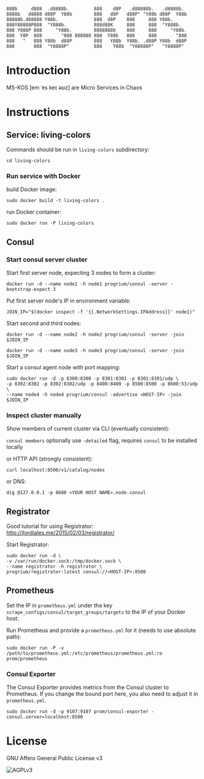 ```
888b     d888  .d8888b.         888    d8P   .d88888b.   .d8888b.
8888b   d8888 d88P  Y88b        888   d8P   d88P" "Y88b d88P  Y88b
88888b.d88888 Y88b.             888  d8P    888     888 Y88b.
888Y88888P888  "Y888b.          888d88K     888     888  "Y888b.
888 Y888P 888     "Y88b.        8888888b    888     888     "Y88b.
888  Y8P  888       "888 888888 888  Y88b   888     888       "888
888   "   888 Y88b  d88P        888   Y88b  Y88b. .d88P Y88b  d88P
888       888  "Y8888P"         888    Y88b  "Y88888P"   "Y8888P"
```

# Introduction

MS-KOS [em ˈes keɪ əʊz] are Micro Services in Chaos

# Instructions

## Service: living-colors

Commands should be run in `living-colors` subdirectory:

`cd living-colors`

### Run service with Docker

build Docker image:

`sudo docker build -t living-colors .`

run Docker container:

`sudo docker run -P living-colors`

## Consul

### Start consul server cluster

Start first server node, expecting 3 nodes to form a cluster:

`docker run -d --name node1 -h node1 progrium/consul -server -bootstrap-expect 3`

Put first server node's IP in environment variable:

`JOIN_IP="$(docker inspect -f '{{.NetworkSettings.IPAddress}}' node1)"`

Start second and third nodes:

`docker run -d --name node2 -h node2 progrium/consul -server -join $JOIN_IP`

`docker run -d --name node3 -h node3 progrium/consul -server -join $JOIN_IP`

Start a consul agent node with port mapping:

```
sudo docker run -d -p 8300:8300 -p 8301:8301 -p 8301:8301/udp \
-p 8302:8302 -p 8302:8302/udp -p 8400:8400 -p 8500:8500 -p 8600:53/udp \
--name node4 -h node4 progrium/consul -advertise <HOST-IP> -join $JOIN_IP
```

### Inspect cluster manually

Show members of current cluster via CLI (eventually consistent):

`consul members` optionally use `-detailed` flag, requires `consul` to be
installed locally

or HTTP API (strongly consistent):

`curl localhost:8500/v1/catalog/nodes`

or DNS:

`dig @127.0.0.1 -p 8600 <YOUR HOST NAME>.node.consul`

## Registrator

Good tutorial for using Registrator: http://jlordiales.me/2015/02/03/registrator/

Start Registrator:

```
sudo docker run -d \
-v /var/run/docker.sock:/tmp/docker.sock \
--name registrator -h registrator \
progrium/registrator:latest consul://<HOST-IP>:8500
```

## Prometheus

Set the IP in `prometheus.yml` under the key
`scrape_configs/consul/target_groups/targets` to the IP of your Docker host.

Run Prometheus and provide a `prometheus.yml` for it (needs to use absolute path):

`sudo docker run -P -v /path/to/prometheus.yml:/etc/prometheus/prometheus.yml:ro prom/prometheus`

### Consul Exporter

The Consul Exporter provides metrics from the Consul cluster to Prometheus. If
you change the bound port here, you also need to adjust it in `prometheus.yml`.

`sudo docker run -d -p 9107:9107 prom/consul-exporter -consul.server=localhost:8500`

# License

GNU Affero General Public License v3

![AGPLv3](https://gnu.org/graphics/agplv3-155x51.png)
